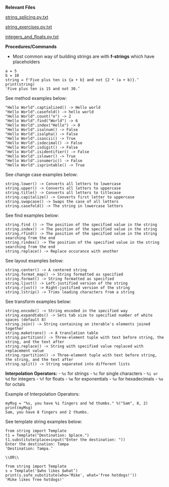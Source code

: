 **Relevant Files**

[string_splicing.py.txt](uploads/b7955745ae2ced2384f1f8edc5bb7c26/string_splicing.py.txt)

[string_exercises.py.txt](uploads/00cc0c5f065bd16e3bf994bc8bbd5f17/string_exercises.py.txt)

[integers_and_floats.py.txt](uploads/1fd066ea8c7a377ae579abb1eb93d8d7/integers_and_floats.py.txt)

**Procedures/Commands**

- Most common way of building strings are with **f-strings** which have placeholders 
```
a = 5
b = 10
string = f'Five plus ten is {a + b} and not {2 * (a + b)}.’
print(string)
'Five plus ten is 15 and not 30.’
```

See method examples below:
```
"Hello World".captialized() -> Hello world
"Hello World".casefold() -> hello world
"Hello World".count("o") -> 2
"Hello World".find("World") -> 6
"Hello World".index("Hello") -> 0
"Hello World".isalnum() -> False
"Hello World".isalpha() -> False
"Hello World".isascii() -> True
"Hello World".isdecimal() -> False
"Hello World".isdigit() -> False
"Hello World".isidentifier() -> False
"Hello World".islower() -> True
"Hello World".isnumeric() -> False
"Hello World".isprintable() -> True
```

See change case examples below:
```
string.lower() -> Converts all letters to lowercase
string.upper() -> Converts all letters to uppercase
string.title() -> Converts all letters to titlecase
string.capitalize() -> Converts first letter to uppercase
string.swapcase() -> Swaps the case of all letters
string.casefold() -> The string in lowercase letters
```

See find examples below:
```
string.find () -> The position of the specified value in the string
string.index() -> The position of the specified value in the string
string.rfind() -> The position of the specified value in the string searching from the end
string.rindex() -> The position of the specified value in the string searching from the end
string.replace() -> Replace occurance with another
```

See layout examples below:
```
string.center() -> A centered string
string.format_map() -> String formatted as specified
string.format() -> String formatted as specified
string.ljust() -> Left-justified version of the string
string.rjust() -> Right-justified version of the string
string.lstrip() -> Trims leading characters from a string
```

See transform examples below:
```
string.encode() -> String encoded in the specified way
string.expandtabs() -> Sets tab size to specified number of white spaces (default 8)
string.join() -> String containing an iterable's elements joined together
string.maketrans() -> A translation table
string.partition() -> Three-element tuple with text before string, the string, and the text after
string.replace() -> String with specified value replaced with replacement value
string.rpartition() -> Three-element tuple with text before string, the string, and the text after
string.split() -> String separated into different lists
```

**Interpolation Operators:**
     - ``%s`` for strings
     - ``%c`` for single characters
     - ``%i or %d`` for integers
     - ``%f`` for floats
     - ``%e`` for exponentials
     - ``%x`` for hexadecimals
     - ``%o`` for octals

Example of Interpolation Operators:
```
myMsg = "%s, you have %i fingers and %d thumbs." %("Sam", 8, 2)
print(myMsg) 
Sam, you have 8 fingers and 2 thumbs.
```

See template string examples below:
```
from string import Template  
t1 = Template("Destination: $place.") 
t1.substitute(place=input("Enter the destination: "))
Enter the destination: Tampa
'Destination: Tampa.’

\\OR\\

from string import Template
s = Template('$who likes $what’)
print(s.safe_substitute(who='Mike', what='free hotdogs!'))
'Mike likes free hotdogs!'
```
